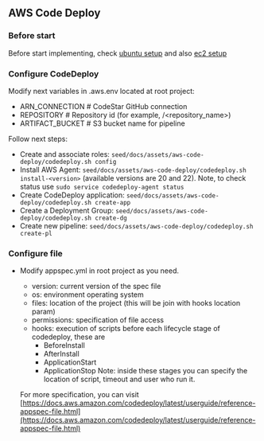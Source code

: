 ## AWS Code Deploy

### Before start

Before start implementing, check [ubuntu setup](220_ubuntu.md) and also [ec2 setup](222_ec2.md)

### Configure CodeDeploy

Modify next variables in .aws.env located at root project:
-   ARN_CONNECTION # CodeStar GitHub connection
-   REPOSITORY # Repository id (for example, <user>/<repository_name>)
-   ARTIFACT_BUCKET # S3 bucket name for pipeline

Follow next steps:
-   Create and associate roles: `seed/docs/assets/aws-code-deploy/codedeploy.sh config`
-   Install AWS Agent: `seed/docs/assets/aws-code-deploy/codedeploy.sh install-<version>` (available versions are 20 and 22). Note, to check status use `sudo service codedeploy-agent status`
-   Create CodeDeploy application: `seed/docs/assets/aws-code-deploy/codedeploy.sh create-app`
-   Create a Deployment Group: `seed/docs/assets/aws-code-deploy/codedeploy.sh create-dg`
-   Create new pipeline: `seed/docs/assets/aws-code-deploy/codedeploy.sh create-pl`

### Configure file

-   Modify appspec.yml in root project as you need.
	-	version: current version of the spec file
	-	os: environment operating system
	-	files: location of the project (this will be join with hooks location param)
	-	permissions: specification of file access
	-	hooks: execution of scripts before each lifecycle stage of codedeploy, these are
		-	BeforeInstall
		-	AfterInstall
		-	ApplicationStart
		-	ApplicationStop
		Note: inside these stages you can specify the location of script, timeout and user who run it.
		
	For more specification, you can visit [https://docs.aws.amazon.com/codedeploy/latest/userguide/reference-appspec-file.html](https://docs.aws.amazon.com/codedeploy/latest/userguide/reference-appspec-file.html)